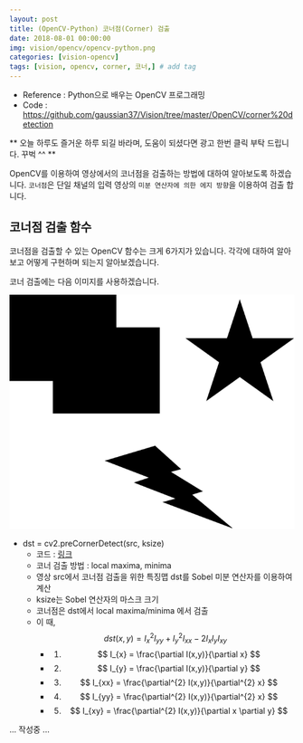 ```yaml
---
layout: post
title: (OpenCV-Python) 코너점(Corner) 검출  
date: 2018-08-01 00:00:00
img: vision/opencv/opencv-python.png
categories: [vision-opencv] 
tags: [vision, opencv, corner, 코너,] # add tag
---
```


+ Reference : Python으로 배우는 OpenCV 프로그래밍
+ Code : https://github.com/gaussian37/Vision/tree/master/OpenCV/corner%20detection

** 오늘 하루도 즐거운 하루 되길 바라며, 도움이 되셨다면 광고 한번 클릭 부탁 드립니다. 꾸벅 ^^ **

OpenCV를 이용하여 영상에서의 코너점을 검출하는 방법에 대하여 알아보도록 하겠습니다.
`코너점`은 단일 채널의 입력 영상의 `미분 연산자에 의한 에지 방향`을 이용하여 검출 합니다.

## 코너점 검출 함수

코너점을 검출할 수 있는 OpenCV 함수는 크게 6가지가 있습니다. 각각에 대하여 알아보고 어떻게 구현하며 되는지 알아보겠습니다.

코너 검출에는 다음 이미지를 사용하겠습니다.

![test](../assets/img/vision/opencv/corner-detection/corner-test.png)

+ dst = cv2.preCornerDetect(src, ksize)
    + 코드 : [링크](https://github.com/gaussian37/Vision/blob/master/OpenCV/corner%20detection/preCornerDetect.py)
    + 코너 검출 방법 : local maxima, minima
    + 영상 src에서 코너점 검출을 위한 특징맵 dst를 Sobel 미분 연산자를 이용하여 계산
    + ksize는 Sobel 연산자의 마스크 크기
    + 코너점은 dst에서 local maxima/minima 에서 검출
    + 이 때, $$ dst(x, y) = I^{2}_{x}I_{yy} + I^{2}_{y}I_{xx} - 2I_{x}I_{y}I_{xy} $$
        + 1) $$ I_{x} = \frac{\partial I(x,y)}{\partial x} $$
        + 2) $$ I_{y} = \frac{\partial I(x,y)}{\partial y} $$
        + 3) $$ I_{xx} = \frac{\partial^{2} I(x,y)}{\partial^{2} x} $$
        + 4) $$ I_{yy} = \frac{\partial^{2} I(x,y)}{\partial^{2} x} $$
        + 5) $$ I_{xy} = \frac{\partial^{2} I(x,y)}{\partial x \partial y} $$
        
        
... 작성중 ...    
        
                    
